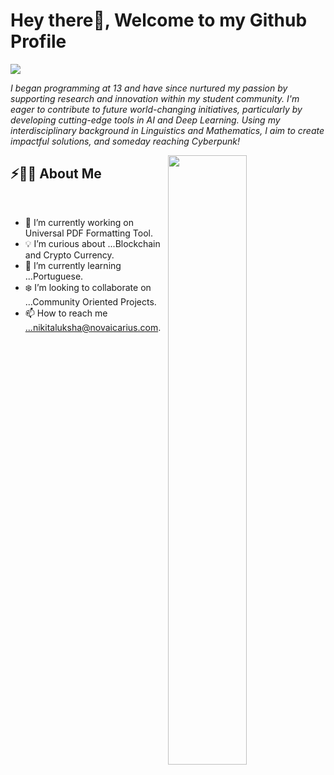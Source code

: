 # Hey there👋, Welcome to my Github Profile

<img src="https://readme-typing-svg.herokuapp.com?font=Architects+Daughter&color=8D0000&size=25&center=false&lines=Ola!+its+WerterKrot;Main+Developer+at+novAIcarius...;Data+Science+Enthusiast...;Entrepreneur...;Just+Courius+Dude..."/>
 
 <p><i>I began programming at 13 and have since nurtured my passion by
supporting research and innovation within my student community. I'm
eager to contribute to future world-changing initiatives, particularly by
developing cutting-edge tools in AI and Deep Learning. Using my
interdisciplinary background in Linguistics and Mathematics, I aim to
create impactful solutions, and someday reaching Cyberpunk!</i></p>


<img src="https://media2.giphy.com/media/v1.Y2lkPTc5MGI3NjExeTU3Y2lza2E2cXYydzh6OTdibTE1cW4wemNiaG55NDN0Z2xjZXRocCZlcD12MV9pbnRlcm5hbF9naWZfYnlfaWQmY3Q9Zw/PkKzNQjwPy7GvxZbfe/giphy.gif" width="50%" align="right" />

## ⚡🙋‍♂️ About Me

</br>

- 🔧 I’m currently working on Universal PDF Formatting Tool.
- 💡 I’m curious about ...Blockchain and Crypto Currency.
- 📖 I’m currently learning ...Portuguese.
- ❄️ I’m looking to collaborate on ...Community Oriented Projects.
- 📫 How to reach me ...nikitaluksha@novaicarius.com.

<!--
<a href="https://hits.seeyoufarm.com"><img src="https://hits.seeyoufarm.com/api/count/incr/badge.svg?url=https%3A%2F%2Fgithub.com%2Fkaustav202%2Fhit-counter&count_bg=%236DAC3D&title_bg=%23555555&icon=grafana.svg&icon_color=%23E7E7E7&title=hits&edge_flat=false"/></a>  -->


